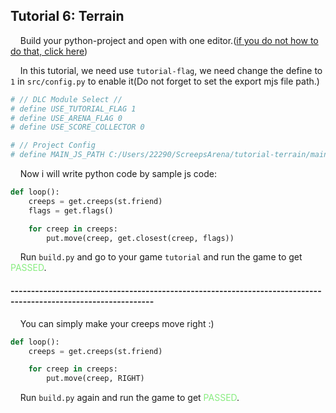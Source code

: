 ## Tutorial 6: Terrain

&nbsp;&nbsp;&nbsp;&nbsp;Build your python-project and open with one editor.([if you do not how to do that, click here](https://github.com/EagleBaby/python_screeps_arena/blob/main/README.md))


&nbsp;&nbsp;&nbsp;&nbsp;In this tutorial, we need use ```tutorial-flag```, we need change the define to ```1``` in ```src/config.py``` to enable it(Do not forget to set the export mjs file path.)
```python
# // DLC Module Select //
# define USE_TUTORIAL_FLAG 1
# define USE_ARENA_FLAG 0
# define USE_SCORE_COLLECTOR 0

# // Project Config
# define MAIN_JS_PATH C:/Users/22290/ScreepsArena/tutorial-terrain/main.mjs
```

&nbsp;&nbsp;&nbsp;&nbsp;Now i will write python code by sample js code:
```python
def loop():
    creeps = get.creeps(st.friend)
    flags = get.flags()

    for creep in creeps:
        put.move(creep, get.closest(creep, flags))
```

&nbsp;&nbsp;&nbsp;&nbsp;Run ```build.py``` and go to your game ```tutorial``` and run the game to get <font color=#88EC80>PASSED</font>.

#### ---------------------------------------------------------------------------------------------------------------
&nbsp;&nbsp;&nbsp;&nbsp;You can simply make your creeps move right :)

```python
def loop():
    creeps = get.creeps(st.friend)

    for creep in creeps:
        put.move(creep, RIGHT)
```

&nbsp;&nbsp;&nbsp;&nbsp;Run ```build.py``` again and run the game to get <font color=#88EC80>PASSED</font>.
